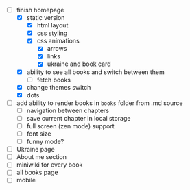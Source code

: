 - [ ] finish homepage
  - [x] static version
    - [x] html layout
    - [x] css styling
    - [x] css animations
      - [x] arrows
      - [x] links
      - [x] ukraine and book card
  - [x] ability to see all books and switch between them 
    - [ ] fetch books
  - [x] change themes switch
  - [x] dots
- [ ] add ability to render books in `books` folder from .md source
  - [ ] navigation between chapters
  - [ ] save current chapter in local storage
  - [ ] full screen (zen mode) support
  - [ ] font size
  - [ ] funny mode?
- [ ] Ukraine page
- [ ] About me section
- [ ] miniwiki for every book
- [ ] all books page
- [ ] mobile

